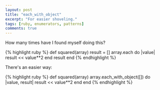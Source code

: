 ```yaml
---
layout: post
title: "each_with_object"
excerpt: "For easier shoveling."
tags: [ruby, enumerators, patterns]
comments: true
---
```


How many times have I found myself doing this?

{% highlight ruby %}
def squared(array)
  result = []
  array.each do |value|
    result << value**2
  end
  result
end
{% endhighlight %}

There's an easier way:

{% highlight ruby %}
def squared(array)
  array.each_with_object([]) do |value, result|
    result << value**2
  end
end
{% endhighlight %}